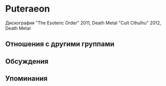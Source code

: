 # Puteraeon

Дискография
"The Esoteric Order" 2011, Death Metal
"Cult Cthulhu" 2012, Death Metal

## Отношения с другими группами


## Обсуждения


## Упоминания

